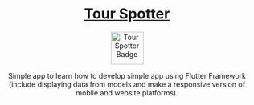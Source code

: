 <div align="center">
    <a href=""><h1>Tour Spotter</h1></a>
    <img src="https://img.shields.io/badge/Tour-Spotter-orange?labelColor=grey" alt="Tour Spotter Badge" height=65>
  </div>

  <p align="center">Simple app to learn how to develop simple app using Flutter Framework (include displaying data from models and make a responsive version of mobile and website platforms).</p>
